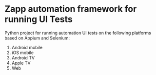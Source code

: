 # Zapp automation framework for running UI Tests
Python project for running automation UI tests on the following platforms based on Appium and Selenium:
1. Android mobile
2. iOS mobile
3. Android TV 
4. Apple TV 
5. Web
